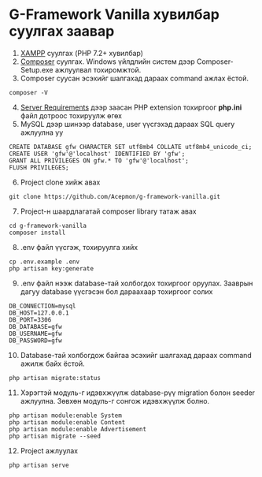 # G-Framework Vanilla хувилбар суулгах заавар

1. [XAMPP](https://www.apachefriends.org/index.html) суулгах (PHP 7.2+ хувилбар)
2. [Composer](https://getcomposer.org/download/) суулгах. Windows үйлдлийн систем дээр Composer-Setup.exe ажлуулвал тохиромжтой.
3. Composer суусан эсэхийг шалгахад дараах command ажлах ёстой.
```
composer -V
```
4. [Server Requirements](https://laravel.com/docs/5.8/installation#server-requirements) дээр заасан PHP extension тохиргоог **php.ini** файл дотроос тохируулж өгөх
5. MySQL дээр шинээр database, user үүсгэхэд дараах SQL query ажлуулна уу
```
CREATE DATABASE gfw CHARACTER SET utf8mb4 COLLATE utf8mb4_unicode_ci;
CREATE USER 'gfw'@'localhost' IDENTIFIED BY 'gfw';
GRANT ALL PRIVILEGES ON gfw.* TO 'gfw'@'localhost';
FLUSH PRIVILEGES;
```
6. Project clone хийж авах
```
git clone https://github.com/Acepmon/g-framework-vanilla.git
```
7. Project-н шаардлагатай composer library татаж авах
```
cd g-framework-vanilla
composer install
```
8. .env файл үүсгэж, тохируулга хийх
```
cp .env.example .env
php artisan key:generate
```
9. .env файл нээж database-тай холбогдох тохиргоог оруулах. Зааврын дагуу database үүсгэсэн бол дараахаар тохиргоог солих
```
DB_CONNECTION=mysql
DB_HOST=127.0.0.1
DB_PORT=3306
DB_DATABASE=gfw
DB_USERNAME=gfw
DB_PASSWORD=gfw
```
10. Database-тай холбогдож байгаа эсэхийг шалгахад дараах command ажилж байх ёстой.
```
php artisan migrate:status
```
11. Хэрэгтэй модуль-г идэвхжүүлж database-рүү migration болон seeder ажлуулна. Зөвхөн модуль-г сонгож идэвхжүүлж болно.
```
php artisan module:enable System
php artisan module:enable Content
php artisan module:enable Advertisement
php artisan migrate --seed
```
12. Project ажлуулах
```
php artisan serve
```
